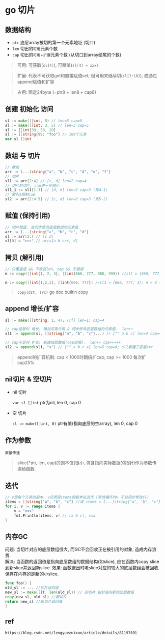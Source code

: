 # go 切片

## 数据结构

- `ptr` 底层array被切的第一个元素地址 (切口)
- `len` 切出的`可用`元素个数
- `cap` 切出的`可用`+`扩展`元素个数 (从切口到array结尾的个数)

> 可用: 可获取(`sl[4]`), 可赋值(`sl[4] = xxx`)  

> 扩展: 代表不可获取get和直接赋值set; 但可用来继续切(`sl[3:10]`), 或通过append赋值和扩容

> 占用: 固定24byte (=ptr8 + len8 + cap8)

## 创建 初始化 访问

```go
sl := make([]int, 5) // len=5 cap=5
sl := make([]int, 3, 5) // len=3 cap=5
sl := []int{30, 50, 20}
sl := []string{99: "foo"} // 100个元素
var sl []int
```

## 数组 与 切片

```go
// 数组
arr := [...]string{"a", "b", "c", "d", "e", "f"}
// 切片
sl1 := arr[2:4] // [c, d] len=2 cap=4
// 切片的切片, cap进一步缩小
sl1_1 := sl1[1:3] // [d, e] len=2 cap=3 (即4-1)
// 索引3限制cap
sl2 := arr[2:4:5] // [c, d] len=2 cap=3 (即5-2)
```

## 赋值 (保持引用)

```go
// 切片赋值, 会同步修改底层数组的元素值.
arr := [...]string{"a", "b", "c", "d"}
sl := arr[2:] // [c d]
sl[0] = "ccc" // arr=[a b ccc, d]
```

## 拷贝 (解引用)

```go
// 仅覆盖值 && 不改变len, cap && 不报错
n := copy([]int{1, 2, 3}, []int{666, 777, 888, 999}) //sl1 = {666, 777, 888}; n = 3 (即copy了3个值)

n := copy([]int{1,2,3}, []int{666, 777}) //sl1 = {666, 777, 3}; n = 2 (即copy了2个值)
```

> `copy(dst, src)` go doc builtin copy

## append 增长/扩容

```go
sl := make([]string, 1, 4); //[] len=1; cap=4

// cap足够时 增长: 增加可用元素 & 同步修改底层数组的元素值.  len++
sl1 := append(sl, []string{"a", "b", "c"}...) // ["" a b c] len=4 cap=4; sl&sl1共享底层arr

// cap不足时 扩容: 新建底层数组(cap倍增).  len++ cap+++++
sl2 := append(sl1, "x") // ["" a b c x] len=5 cap=8; sl2新建了底层arr
```

> append的扩容机制: cap < 1000时翻倍扩cap;  cap >= 1000 每次扩cap25%

## nil切片 & 空切片

- nil 切片

  `var sl []int`  ptr为nil, len 0, cap 0  

- 空 切片

  `sl := make([]int, 0)` ptr有值(指向底层的空array), len 0, cap 0

## 作为参数

    直接传递

> slice{*ptr, len, cap}的副本值(很小, 包含指向实际数据的指针)作为参数传递给函数.

## 迭代

```go
// v是每个元素的副本, v实质是items的副本在迭代 (修改循环内v 不会同步修改sl)
items = []string{"a", "b", "c"} //或 items = [...]string{"a", "b", "c"}
for i, v := range items {
    v = "xxx"
    fmt.Println(items, v) // [a b c], xxx
}
```

## 内存GC

问题: 当切片对应的底层数组很大, 而GC不会回收正在被引用的对象, 造成内存浪费.  
解决: 当函数的返回值是指向底层数组的数据结构(如slice), 应在函数内copy slice到新slice并返回新slice.
效果: 函数退出时老slice对应的较大的底层数组会被回收, 保存在内存的是新的小slice.

```go
func foo() {
old_sl := ... //切片返回值
new_sl := make([]T, len(old_sl)) // 空切片 指针指向新的底层数组
copy(new_sl, old_sl) //新切片
return new_sl //新切片返回值
}
```

## ref

`https://blog.csdn.net/lengyuezuixue/article/details/81197691`
